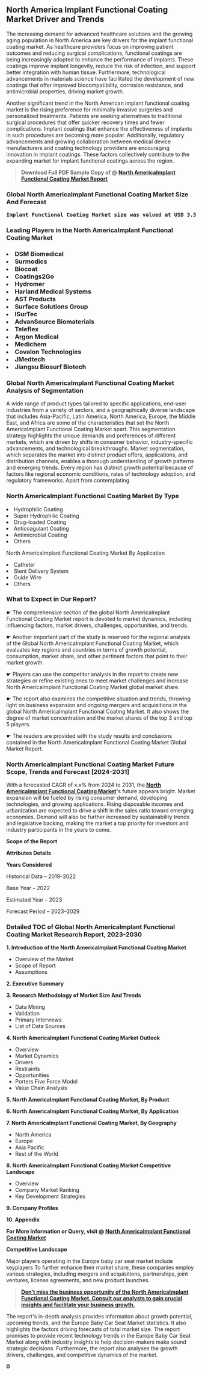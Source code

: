 <p> <h2>North America Implant Functional Coating Market Driver and Trends</h2><p>The increasing demand for advanced healthcare solutions and the growing aging population in North America are key drivers for the implant functional coating market. As healthcare providers focus on improving patient outcomes and reducing surgical complications, functional coatings are being increasingly adopted to enhance the performance of implants. These coatings improve implant longevity, reduce the risk of infection, and support better integration with human tissue. Furthermore, technological advancements in materials science have facilitated the development of new coatings that offer improved biocompatibility, corrosion resistance, and antimicrobial properties, driving market growth.</p><p>Another significant trend in the North American implant functional coating market is the rising preference for minimally invasive surgeries and personalized treatments. Patients are seeking alternatives to traditional surgical procedures that offer quicker recovery times and fewer complications. Implant coatings that enhance the effectiveness of implants in such procedures are becoming more popular. Additionally, regulatory advancements and growing collaboration between medical device manufacturers and coating technology providers are encouraging innovation in implant coatings. These factors collectively contribute to the expanding market for implant functional coatings across the region.</p></p><blockquote id="" class=""><strong>Download Full PDF Sample Copy of @&nbsp;<a href="https://www.verifiedmarketreports.com/download-sample/?rid=487698&utm_source=GitHub-Jan&utm_medium=290" target="_blank">North AmericaImplant Functional Coating Market Report</a>&nbsp;&nbsp;</strong></blockquote><h3 id="" class=""><strong>Global&nbsp;North AmericaImplant Functional Coating Market Size And Forecast</strong></h3><pre class="reader-text-block__code-block"><strong>Implant Functional Coating Market size was valued at USD 3.5 Billion in 2022 and is projected to reach USD 6.2 Billion by 2030, growing at a CAGR of 8.2% from 2024 to 2030.</strong></pre><h3 id="" class="">Leading Players in the&nbsp;North AmericaImplant Functional Coating Market</h3><h3 class=""></Li><Li>DSM Biomedical</Li><Li> Surmodics</Li><Li> Biocoat</Li><Li> Coatings2Go</Li><Li> Hydromer</Li><Li> Harland Medical Systems</Li><Li> AST Products</Li><Li> Surface Solutions Group</Li><Li> ISurTec</Li><Li> AdvanSource Biomaterials</Li><Li> Teleflex</Li><Li> Argon Medical</Li><Li> Medichem</Li><Li> Covalon Technologies</Li><Li> JMedtech</Li><Li> Jiangsu Biosurf Biotech</h3><h3 id="" class="">Global&nbsp;North AmericaImplant Functional Coating Market Analysis of Segmentation</h3><p id="" class="">A wide range of product types tailored to specific applications, end-user industries from a variety of sectors, and a geographically diverse landscape that includes Asia-Pacific, Latin America, North America, Europe, the Middle East, and Africa are some of the characteristics that set the North AmericaImplant Functional Coating Market apart. This segmentation strategy highlights the unique demands and preferences of different markets, which are driven by shifts in consumer behavior, industry-specific advancements, and technological breakthroughs. Market segmentation, which separates the market into distinct product offers, applications, and distribution channels, enables a thorough understanding of growth patterns and emerging trends. Every region has distinct growth potential because of factors like regional economic conditions, rates of technology adoption, and regulatory frameworks. Apart from contemplating</p><h3 id="" class="">North AmericaImplant Functional Coating Market&nbsp;By Type</h3><p></Li><Li>Hydrophilic Coating</Li><Li> Super Hydrophilic Coating</Li><Li> Drug-loaded Coating</Li><Li> Anticoagulant Coating</Li><Li> Antimicrobial Coating</Li><Li> Others</p><div class="" data-test-id=""><p>North AmericaImplant Functional Coating Market&nbsp;By Application</p></div><p class=""></Li><Li>Catheter</Li><Li> Stent Delivery System</Li><Li> Guide Wire</Li><Li> Others</p><div class="" data-test-id=""><h3><span class="">What to Expect in Our Report?</span></h3></div><div class="" data-test-id=""><p><span class="">☛ The comprehensive section of the global North AmericaImplant Functional Coating Market report is devoted to market dynamics, including influencing factors, market drivers, challenges, opportunities, and trends.</span></p></div><div class="" data-test-id=""><p><span class="">☛ Another important part of the study is reserved for the regional analysis of the Global North AmericaImplant Functional Coating Market, which evaluates key regions and countries in terms of growth potential, consumption, market share, and other pertinent factors that point to their market growth.</span></p></div><div class="" data-test-id=""><p><span class="">☛ Players can use the competitor analysis in the report to create new strategies or refine existing ones to meet market challenges and increase North AmericaImplant Functional Coating Market global market share.</span></p></div><div class="" data-test-id=""><p><span class="">☛ The report also examines the competitive situation and trends, throwing light on business expansion and ongoing mergers and acquisitions in the global North AmericaImplant Functional Coating Market. It also shows the degree of market concentration and the market shares of the top 3 and top 5 players.</span></p></div><div class="" data-test-id=""><p><span class="">☛ The readers are provided with the study results and conclusions contained in the North AmericaImplant Functional Coating Market Global Market Report.</span></p></div><div class="" data-test-id=""><h3><span class="">North AmericaImplant Functional Coating Market Future Scope, Trends and Forecast [2024-2031]</span></h3></div><div class="" data-test-id=""><p><span class="">With a forecasted CAGR of x.x% from 2024 to 2031, the <strong><a href="https://www.verifiedmarketreports.com/download-sample/?rid=487698&utm_source=GitHub-Jan&utm_medium=290" target="_blank">North AmericaImplant Functional Coating Market</a>'</strong>s future appears bright. Market expansion will be fueled by rising consumer demand, developing technologies, and growing applications. Rising disposable incomes and urbanization are expected to drive a shift in the sales ratio toward emerging economies. Demand will also be further increased by sustainability trends and legislative backing, making the market a top priority for investors and industry participants in the years to come.</span></p><p id="ember66" class="ember-view reader-text-block__paragraph"><strong>Scope of the Report</strong></p><p id="ember67" class="ember-view reader-text-block__paragraph"><strong>Attributes Details</strong></p><p id="ember68" class="ember-view reader-text-block__paragraph"><strong>Years Considered</strong></p><p id="ember69" class="ember-view reader-text-block__paragraph">Historical Data &ndash; 2019&ndash;2022</p><p id="ember70" class="ember-view reader-text-block__paragraph">Base Year &ndash; 2022</p><p id="ember71" class="ember-view reader-text-block__paragraph">Estimated Year &ndash; 2023</p><p id="ember72" class="ember-view reader-text-block__paragraph">Forecast Period &ndash; 2023&ndash;2029</p></div><h3 id="" class="">Detailed TOC of Global North AmericaImplant Functional Coating Market Research Report, 2023-2030</h3><p id="" class=""><strong>1. Introduction of the North AmericaImplant Functional Coating Market</strong></p><ul><li>Overview of the Market</li><li>Scope of Report</li><li>Assumptions</li></ul><p id="" class=""><strong>2. Executive Summary</strong></p><p id="" class=""><strong>3. Research Methodology of Market Size And Trends</strong></p><ul><li>Data Mining</li><li>Validation</li><li>Primary Interviews</li><li>List of Data Sources</li></ul><p id="" class=""><strong>4. North AmericaImplant Functional Coating Market Outlook</strong></p><ul><li>Overview</li><li>Market Dynamics</li><li>Drivers</li><li>Restraints</li><li>Opportunities</li><li>Porters Five Force Model</li><li>Value Chain Analysis</li></ul><p id="" class=""><strong>5. North AmericaImplant Functional Coating Market, By Product</strong></p><p id="" class=""><strong>6. North AmericaImplant Functional Coating Market, By Application</strong></p><p id="" class=""><strong>7. North AmericaImplant Functional Coating Market, By Geography</strong></p><ul><li>North America</li><li>Europe</li><li>Asia Pacific</li><li>Rest of the World</li></ul><p id="" class=""><strong>8. North AmericaImplant Functional Coating Market Competitive Landscape</strong></p><ul><li>Overview</li><li>Company Market Ranking</li><li>Key Development Strategies</li></ul><p id="" class=""><strong>9. Company Profiles</strong></p><p id="" class=""><strong>10. Appendix</strong></p><p><strong>For More Information or Query, visit&nbsp;@ <a href="https://www.verifiedmarketreports.com/product/implant-functional-coating-market/" target="_blank">North AmericaImplant Functional Coating Market</a></strong></p><p id="ember61" class="ember-view reader-text-block__paragraph"><strong>Competitive Landscape</strong></p><p id="ember62" class="ember-view reader-text-block__paragraph">Major players operating in the Europe baby car seat market include keyplayers To further enhance their market share, these companies employ various strategies, including mergers and acquisitions, partnerships, joint ventures, license agreements, and new product launches.</p><blockquote id="ember63" class="ember-view reader-text-block__blockquote"><strong><a href="https://www.verifiedmarketreports.com/download-sample/?rid=487698&utm_source=GitHub-Jan&utm_medium=290" target="_blank">Don&rsquo;t miss the business opportunity of the North AmericaImplant Functional Coating Market. Consult our analysts to gain crucial insights and facilitate your business growth.</a></strong></blockquote><p id="ember64" class="ember-view reader-text-block__paragraph">The report's in-depth analysis provides information about growth potential, upcoming trends, and the Europe Baby Car Seat Market statistics. It also highlights the factors driving forecasts of total market size. The report promises to provide recent technology trends in the Europe Baby Car Seat Market along with industry insights to help decision-makers make sound strategic decisions. Furthermore, the report also analyses the growth drivers, challenges, and competitive dynamics of the market.</p><p class="ember-view reader-text-block__paragraph"><strong>0</strong></p>
